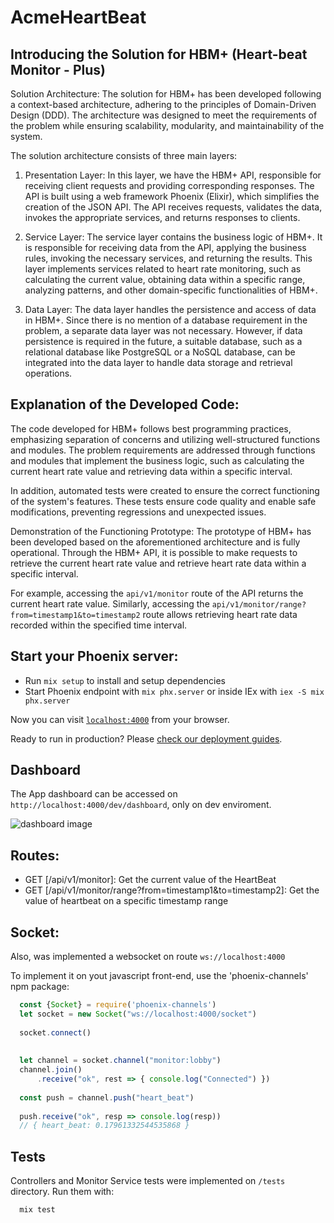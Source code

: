 # AcmeHeartBeat

## Introducing the Solution for HBM+ (Heart-beat Monitor - Plus)

Solution Architecture:
The solution for HBM+ has been developed following a context-based architecture, adhering to the principles of Domain-Driven Design (DDD). The architecture was designed to meet the requirements of the problem while ensuring scalability, modularity, and maintainability of the system.

The solution architecture consists of three main layers:

1. Presentation Layer:
   In this layer, we have the HBM+ API, responsible for receiving client requests and providing corresponding responses. The API is built using a web framework Phoenix (Elixir), which simplifies the creation of the JSON API. The API receives requests, validates the data, invokes the appropriate services, and returns responses to clients.

2. Service Layer:
   The service layer contains the business logic of HBM+. It is responsible for receiving data from the API, applying the business rules, invoking the necessary services, and returning the results. This layer implements services related to heart rate monitoring, such as calculating the current value, obtaining data within a specific range, analyzing patterns, and other domain-specific functionalities of HBM+.

3. Data Layer:
   The data layer handles the persistence and access of data in HBM+. Since there is no mention of a database requirement in the problem, a separate data layer was not necessary. However, if data persistence is required in the future, a suitable database, such as a relational database like PostgreSQL or a NoSQL database, can be integrated into the data layer to handle data storage and retrieval operations.

## Explanation of the Developed Code:
The code developed for HBM+ follows best programming practices, emphasizing separation of concerns and utilizing well-structured functions and modules. The problem requirements are addressed through functions and modules that implement the business logic, such as calculating the current heart rate value and retrieving data within a specific interval.

In addition, automated tests were created to ensure the correct functioning of the system's features. These tests ensure code quality and enable safe modifications, preventing regressions and unexpected issues.

Demonstration of the Functioning Prototype:
The prototype of HBM+ has been developed based on the aforementioned architecture and is fully operational. Through the HBM+ API, it is possible to make requests to retrieve the current heart rate value and retrieve heart rate data within a specific interval.

For example, accessing the `api/v1/monitor` route of the API returns the current heart rate value. Similarly, accessing the `api/v1/monitor/range?from=timestamp1&to=timestamp2` route allows retrieving heart rate data recorded within the specified time interval.


## Start your Phoenix server:

  * Run `mix setup` to install and setup dependencies
  * Start Phoenix endpoint with `mix phx.server` or inside IEx with `iex -S mix phx.server`

Now you can visit [`localhost:4000`](http://localhost:4000) from your browser.

Ready to run in production? Please [check our deployment guides](https://hexdocs.pm/phoenix/deployment.html).

## Dashboard
  The App dashboard can be accessed on `http://localhost:4000/dev/dashboard`, only on dev enviroment.

  <img src="https://i.imgur.com/8HQqOfA.png" alt="dashboard image">

## Routes:

  - GET [/api/v1/monitor]: Get the current value of the HeartBeat
  - GET [/api/v1/monitor/range?from=timestamp1&to=timestamp2]: Get the value of heartbeat on a specific timestamp range

## Socket:

  Also, was implemented a websocket on route `ws://localhost:4000`

  To implement it on yout javascript front-end, use the 'phoenix-channels' npm package:

  ```js
    const {Socket} = require('phoenix-channels')
    let socket = new Socket("ws://localhost:4000/socket")
    
    socket.connect()
    
    
    let channel = socket.channel("monitor:lobby")
    channel.join()
        .receive("ok", rest => { console.log("Connected") })
    
    const push = channel.push("heart_beat")
    
    push.receive("ok", resp => console.log(resp))
    // { heart_beat: 0.17961332544535868 }
  ```

## Tests

  Controllers and Monitor Service tests were implemented on `/tests` directory.
  Run them with:
  
  ```sh
    mix test
  ```